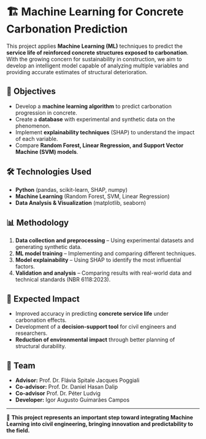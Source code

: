 # 🏗️ Machine Learning for Concrete Carbonation Prediction

This project applies **Machine Learning (ML)** techniques to predict the **service life of reinforced concrete structures exposed to carbonation**. With the growing concern for sustainability in construction, we aim to develop an intelligent model capable of analyzing multiple variables and providing accurate estimates of structural deterioration.

## 📌 Objectives
- Develop a **machine learning algorithm** to predict carbonation progression in concrete.
- Create a **database** with experimental and synthetic data on the phenomenon.
- Implement **explainability techniques** (SHAP) to understand the impact of each variable.
- Compare **Random Forest, Linear Regression, and Support Vector Machine (SVM) models**.

## 🛠️ Technologies Used
- **Python** (pandas, scikit-learn, SHAP, numpy)
- **Machine Learning** (Random Forest, SVM, Linear Regression)
- **Data Analysis & Visualization** (matplotlib, seaborn)

## 📊 Methodology
1. **Data collection and preprocessing** – Using experimental datasets and generating synthetic data.
2. **ML model training** – Implementing and comparing different techniques.
3. **Model explainability** – Using SHAP to identify the most influential factors.
4. **Validation and analysis** – Comparing results with real-world data and technical standards (NBR 6118:2023).

## 🎯 Expected Impact
- Improved accuracy in predicting **concrete service life** under carbonation effects.
- Development of a **decision-support tool** for civil engineers and researchers.
- **Reduction of environmental impact** through better planning of structural durability.

## 👥 Team
- **Advisor:** Prof. Dr. Flávia Spitale Jacques Poggiali  
- **Co-advisor:** Prof. Dr. Daniel Hasan Dalip
- **Co-advisor** Prof. Dr. Péter Ludvig
- **Developer:** Igor Augusto Guimarães Campos  

---

🚀 **This project represents an important step toward integrating Machine Learning into civil engineering, bringing innovation and predictability to the field.**  
